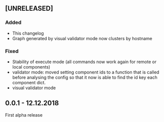 ## [UNRELEASED] 

### Added
- This changelog
- Graph generated by visual validator mode now clusters by hostname

### Fixed
- Stability of execute mode (all commands now work again for remote or local components)
- validator mode: moved setting component ids to a function that is called before analysing the config so that it now
is able to find the id key each component dict.
- visual validator mode

## 0.0.1 - 12.12.2018
First alpha release